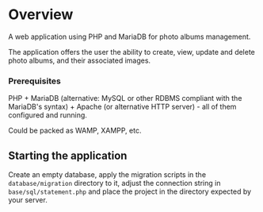 # Overview

A web application using PHP and MariaDB for photo albums management.

The application offers the user the ability to create, view, update and delete photo albums, and their associated images.

### Prerequisites
PHP + MariaDB (alternative: MySQL or other RDBMS compliant with the MariaDB's syntax) + Apache (or alternative HTTP server) - all of them configured and running.

Could be packed as WAMP, XAMPP, etc.

## Starting the application
Create an empty database, apply the migration scripts in the `database/migration` directory to it, adjust the connection string in `base/sql/statement.php` and place the project in the directory expected by your server.
